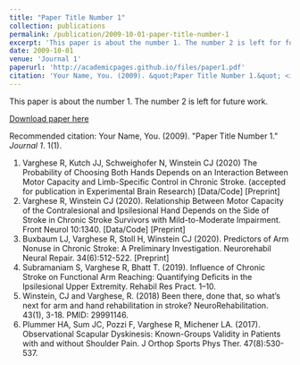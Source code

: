 ```yaml
---
title: "Paper Title Number 1"
collection: publications
permalink: /publication/2009-10-01-paper-title-number-1
excerpt: 'This paper is about the number 1. The number 2 is left for future work.'
date: 2009-10-01
venue: 'Journal 1'
paperurl: 'http://academicpages.github.io/files/paper1.pdf'
citation: 'Your Name, You. (2009). &quot;Paper Title Number 1.&quot; <i>Journal 1</i>. 1(1).'
---
```

This paper is about the number 1. The number 2 is left for future work.

[Download paper here](http://academicpages.github.io/files/paper1.pdf)

Recommended citation: Your Name, You. (2009). "Paper Title Number 1." <i>Journal 1</i>. 1(1).

1. Varghese R, Kutch JJ, Schweighofer N, Winstein CJ (2020) The Probability of Choosing Both Hands Depends on an Interaction Between Motor Capacity and Limb-Specific Control in Chronic Stroke. (accepted for publication in Experimental Brain Research) [Data/Code] [Preprint]
2. Varghese R, Winstein CJ (2020). Relationship Between Motor Capacity of the Contralesional and Ipsilesional Hand Depends on the Side of Stroke in Chronic Stroke Survivors with Mild-to-Moderate Impairment. Front Neurol 10:1340. [Data/Code] [Preprint]
3. Buxbaum LJ, Varghese R, Stoll H, Winstein CJ (2020). Predictors of Arm Nonuse in Chronic Stroke: A Preliminary Investigation. Neurorehabil Neural Repair. 34(6):512-522. [Preprint]
4. Subramaniam S, Varghese R, Bhatt T. (2019). Influence of Chronic Stroke on Functional Arm Reaching: Quantifying Deficits in the Ipsilesional Upper Extremity. Rehabil Res Pract. 1–10.
5. Winstein, CJ and Varghese, R. (2018) Been there, done that, so what’s next for arm and hand rehabilitation in stroke? NeuroRehabilitation. 43(1), 3-18. PMID: 29991146.
6. Plummer HA, Sum JC, Pozzi F, Varghese R, Michener LA. (2017). Observational Scapular Dyskinesis: Known-Groups Validity in Patients with and without Shoulder Pain. J Orthop Sports Phys Ther. 47(8):530- 537.
